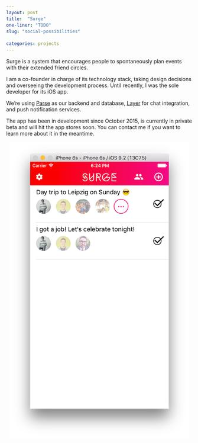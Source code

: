 ```yaml
---
layout: post
title:  "Surge"
one-liner: "TODO"
slug: "social-possibilities"

categories: projects
---
```

Surge is a system that encourages people to spontaneously plan events with their extended friend circles.

I am a co-founder in charge of its technology stack, taking design decisions and overseeing the development process. Until recently, I was the sole developer for its iOS app.

We’re using [Parse](parse.com) as our backend and database, [Layer](layer.com) for chat integration, and push notification services.

The app has been in development since October 2015, is currently in private beta and will hit the app stores soon. You can contact me if you want to learn more about it in the meantime.

<div>
<center>
<img alt="A screenshot of the pre-release version running on the iPhone simulator." src="/img/social-possibilities/surge-screenshot.png" />
</center>
</div>
